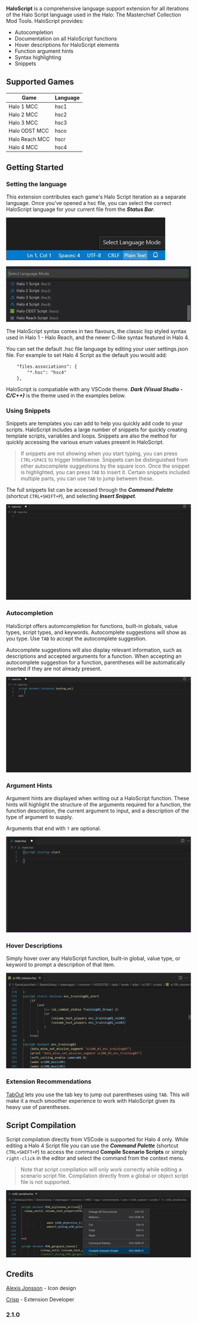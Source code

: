 **HaloScript** is a comprehensive language support extension for all iterations of the Halo Script language used in the Halo: The Masterchief Collection Mod Tools. HaloScript provides:
- Autocompletion
- Documentation on all HaloScript functions
- Hover descriptions for HaloScript elements
- Function argument hints
- Syntax highlighting
- Snippets

## Supported Games

| Game | Language |
| ----------- | ----------- |
| Halo 1 MCC | hsc1 |
| Halo 2 MCC | hsc2 | 
| Halo 3 MCC | hsc3 | 
| Halo ODST MCC | hsco | 
| Halo Reach MCC | hscr | 
| Halo 4 MCC | hsc4 | 

## Getting Started

### Setting the language

This extension contributes each game's Halo Script iteration as a separate language. Once you've opened a hsc file, you can select the correct HaloScript language for your current file from the ***Status Bar***.

![Status Bar](images/status_bar.jpg)

![HaloScript Languages](images/languages.jpg)

The HaloScript syntax comes in two flavours, the classic lisp styled syntax used in Halo 1 - Halo Reach, and the newer C-like syntax featured in Halo 4.

 You can set the default .hsc file language by editing your user settings.json file. For example to set Halo 4 Script as the default you would add:

```
    "files.associations": {
        "*.hsc": "hsc4"
    },
```

HaloScript is compatiable with any VSCode theme. ***Dark (Visual Studio - C/C++)*** is the theme used in the examples below.

### Using Snippets

Snippets are templates you can add to help you quickly add code to your scripts. HaloScript includes a large number of snippets for quickly creating template scripts, variables and loops. Snippets are also the method for quickly accessing the various enum values present in HaloScript.

> If snippets are not showing when you start typing, you can press `CTRL+SPACE` to trigger Intellisense. Snippets can be distinguished from other autocomplete suggestions by the square icon. Once the snippet is highlighted, you can press `TAB` to insert it. Certain snippets included multiple parts, you can use `TAB` to jump between these.

The full snippets list can be accessed through the ***Command Palette*** (shortcut `CTRL+SHIFT+P`), and selecting ***Insert Snippet***.

![Snippets in Halo Reach Script](images/snippets_example.gif)

### Autocompletion

HaloScript offers automcompletion for functions, built-in globals, value types, script types, and keywords. Autocomplete suggestions will show as you type. Use `TAB` to accept the autocomplete suggestion. 

Autocomplete suggestions will also display relevant information, such as descriptions and accepted arguments for a function. When accepting an autocomplete suggestion for a function, parentheses will be automatically inserted if they are not already present.

![Autocompletion in Halo 4 Script](images/autocompletion_example.gif)

### Argument Hints

Argument hints are displayed when writing out a HaloScript function. These hints will highlight the structure of the arguments required for a function, the function description, the current argument to input, and a description of the type of argument to supply.

Arguments that end with `?` are optional.

![Argument Hints in Halo 2 Script](images/signature_example.gif)

### Hover Descriptions

Simply hover over any HaloScript function, built-in global, value type, or keyword to prompt a description of that item.

![Hover Descriptions in Halo ODST Script](images/hover_example.gif)

### Extension Recommendations

[TabOut](https://marketplace.visualstudio.com/items?itemName=albert.TabOut) lets you use the tab key to jump out parentheses using `TAB`. This will make it a much smoother experience to work with HaloScript given its heavy use of parentheses.

## Script Compilation

Script compilation directly from VSCode is supported for Halo 4 only. While editing a Halo 4 Script file you can use the ***Command Palette*** (shortcut `CTRL+SHIFT+P`) to access the command **Compile Scenario Scripts** or simply `right-click` in the editor and select the command from the context menu.

> Note that script compilation will only work correctly while editing a scenario script file. Compilation directly from a global or object script file is not supported.

![Hover Descriptions in Halo ODST Script](images/script_compile.jpg)

## Credits

[Alexis Jonsson](https://github.com/AlexisJonsson) - Icon design

[Crisp](https://github.com/ILoveAGoodCrisp) - Extension Developer

### 2.1.0